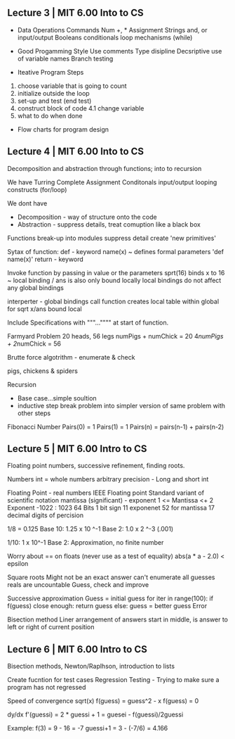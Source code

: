 ## Lecture 3 | MIT 6.00 Into to CS

- Data            Operations            Commands
Num             +, *                  Assignment
Strings         and, or               input/output
Booleans                            conditionals
                                    loop mechanisms (while)

- Good Progamming Style
Use comments
Type disipline
Decsriptive use of variable names
Branch testing

- Iteative Program Steps
1. choose variable that is going to count
2. initialize outside the loop
3. set-up and test (end test)
4. construct block of code 
  4.1 change variable
5. what to do when done

- Flow charts for program design

## Lecture 4 | MIT 6.00 Into to CS
Decomposition and abstraction through functions; into to recursion

We have   Turring Complete
  Assignment
  Conditonals
  input/output
  looping constructs (for/loop)
  
We dont have
  - Decomposition - way of structure onto the code
  - Abstraction - suppress details, treat comuption like a black box
  
Functions
  break-up into modules
  suppress detail
  create 'new primitives'

Sytax of function:
  def - keyword
  name(x) ~ defines formal parameters
  'def name(x)'
  return - keyword

Invoke function by passing in value or the parameters
sprt(16)
binds x to 16 ~ local binding / ans is also only bound locally
local bindings do not affect any global bindings

interperter - global bindings 
call function
  creates local table within global 
    for sqrt x/ans bound local
    
Include Specifications with """..."""" at start of function.

Farmyard Problem
  20 heads, 56 legs
  numPigs + numChick = 20
  4*numPigs + 2*numChick = 56
  
 Brutte force algotrithm - enumerate & check
 
 pigs, chickens & spiders
 
 Recursion
 - Base case...simple soultion
 - inductive step
    break problem into simpler version of same problem with other steps
  
 Fibonacci Number
  Pairs(0) = 1
  Pairs(1) = 1
  Pairs(n) = pairs(n-1) + pairs(n-2)
  
## Lecture 5 | MIT 6.00 Intro to CS
  Floating point numbers, successive refinement, finding roots.
  
  Numbers
  int = whole numbers
  arbitrary precision - Long and short int
  
  Floating Point - real numbers
  IEEE Floating point Standard
  variant of scientific notation
  mantissa (significant) - exponent
  1 <= Mantissa <+ 2
 Exponent -1022 : 1023
 64 Bits
  1 bit sign
  11 exponenet
  52 for mantissa
  17 decimal digits of percision

1/8 = 0.125
Base 10: 1.25 x 10 ^-1
Base 2: 1.0 x 2 ^-3 (.001)

1/10: 1 x 10^-1
Base 2: Approximation, no finite number

Worry about == on floats (never use as a test of equality)
abs(a * a - 2.0) < epsilon

Square roots
Might not be an exact answer
can't enumerate all guesses
  reals are uncountable
Guess, check and improve

Successive approximation
Guess = initial guess
for iter in range(100):
  if f(guess) close enough: return guess
  else: guess = better guess
Error

Bisection method
  Liner arrangement of answers
  start in middle, is answer to left or right of current position
  
## Lecture 6 | MIT 6.00 Intro to CS
  Bisection methods, Newton/Raplhson, introduction to lists

Create fucntion for test cases
Regression Testing - Trying to make sure a program has not regressed

Speed of convergence
sqrt(x)
f(guess) = guess^2 - x
f(guess) = 0

dy/dx
f'(guessi) = 2 * 
guessi + 1 = guesei - f(guessi)/2guessi

Example:
f(3) = 9 - 16 = -7
guessi+1 = 3 - (-7/6) = 4.166
